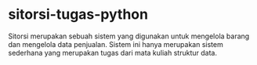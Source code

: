 # sitorsi-tugas-python
Sitorsi merupakan sebuah sistem yang digunakan untuk mengelola barang dan mengelola data penjualan. Sistem ini hanya merupakan sistem sederhana yang merupakan tugas dari mata kuliah struktur data. 
